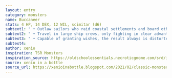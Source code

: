 ```yaml
---
layout: entry 
category: monsters
name: Buccaneer
stats: 4 HP, 14 DEX, 12 WIL, scimitar (d6)
subtext1: " • Outlaw sailors who raid coastal settlements and board other ships."
subtext2: " • Travel in large ship crews, only fighting in clear advantage, generally numerical."
subtext3: " • Capable of granting wishes, the result always is distorted based on the wording of the wish."
subtext4: 
author: xenio
inspiration: TSR Monsters
inspiration_source: https://oldschoolessentials.necroticgnome.com/srd/index.php/Monster_Descriptions
source: xenio in a bottle
source_url: https://xenioinabottle.blogspot.com/2021/02/classic-monsters-for-cairnito-part-1.html
---
```

